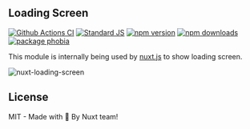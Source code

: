 ## Loading Screen

[![Github Actions CI][github-actions-src]][github-actions-href]
[![Standard JS][standard-js-src]][standard-js-href]
[![npm version][npm-version-src]][npm-version-href]
[![npm downloads][npm-downloads-src]][npm-downloads-href]
[![package phobia][package-phobia-src]][package-phobia-href]


This module is internally being used by [nuxt.js](https://github.com/nuxt/nuxt.js) to show loading screen.

![nuxt-loading-screen](https://user-images.githubusercontent.com/904724/54605661-12812680-4a4a-11e9-92e0-e7d7ed3a7c66.gif)

## License

MIT - Made with 💖 By Nuxt team!

<!-- Refs -->
[github-actions-src]: https://github.com/nuxt/loading-screen/workflows/ci/badge.svg?branch=master
[github-actions-href]: https://github.com/nuxt/loading-screen/actions?query=workflow%3Aci

[standard-js-src]: https://flat.badgen.net/badge/code%20style/standard/green
[standard-js-href]: https://standardjs.com

[npm-version-src]: https://flat.badgen.net/npm/v/@nuxt/loading-screen/latest
[npm-version-href]: https://npmjs.com/package/@nuxt/loading-screen

[npm-downloads-src]: https://flat.badgen.net/npm/dt/@nuxt/loading-screen
[npm-downloads-href]: https://npmjs.com/package/@nuxt/loading-screen

[package-phobia-src]: https://flat.badgen.net/packagephobia/install/@nuxt/loading-screen
[package-phobia-href]: https://packagephobia.now.sh/result?p=@nuxt/loading-screen
